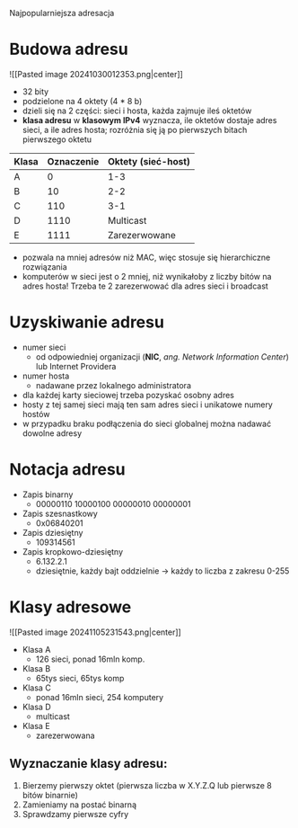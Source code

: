 Najpopularniejsza adresacja
# Budowa adresu

![[Pasted image 20241030012353.png|center]]

- 32 bity
- podzielone na 4 oktety (4 * 8 b)
- dzieli się na 2 części: sieci i hosta, każda zajmuje ileś oktetów
- **klasa adresu** w **klasowym IPv4** wyznacza, ile oktetów dostaje adres sieci, a ile adres hosta; rozróżnia się ją po pierwszych bitach pierwszego oktetu

| Klasa | Oznaczenie | Oktety (sieć-host) |
| ----- | ---------- | ------------------ |
| A     | 0          | 1-3                |
| B     | 10         | 2-2                |
| C     | 110        | 3-1                |
| D     | 1110       | Multicast          |
| E     | 1111       | Zarezerwowane      |
- pozwala na mniej adresów niż MAC, więc stosuje się hierarchiczne rozwiązania
- komputerów w sieci jest o 2 mniej, niż wynikałoby z liczby bitów na adres hosta! Trzeba te 2 zarezerwować dla adres sieci i broadcast
# Uzyskiwanie adresu

- numer sieci
	- od odpowiedniej organizacji (**NIC**, *ang. Network Information Center*) lub Internet Providera
- numer hosta
	- nadawane przez lokalnego administratora
- dla każdej karty sieciowej trzeba pozyskać osobny adres
- hosty z tej samej sieci mają ten sam adres sieci i unikatowe numery hostów
- w przypadku braku podłączenia do sieci globalnej można nadawać dowolne adresy
# Notacja adresu

- Zapis binarny
	- 00000110 10000100 00000010 00000001
- Zapis szesnastkowy
	- 0x06840201
- Zapis dziesiętny
	- 109314561
- Zapis kropkowo-dziesiętny
	- 6.132.2.1
	- dziesiętnie, każdy bajt oddzielnie $\rightarrow$ każdy to liczba z zakresu 0-255
# Klasy adresowe

![[Pasted image 20241105231543.png|center]]

- Klasa A
	- 126 sieci, ponad 16mln komp.
- Klasa B
	- 65tys sieci, 65tys komp
- Klasa C
	- ponad 16mln sieci, 254 komputery
- Klasa D
	- multicast
- Klasa E
	- zarezerwowana
## Wyznaczanie klasy adresu:

1. Bierzemy pierwszy oktet (pierwsza liczba w $\text{X.Y.Z.Q}$ lub pierwsze 8 bitów binarnie)
2. Zamieniamy na postać binarną
3. Sprawdzamy pierwsze cyfry

